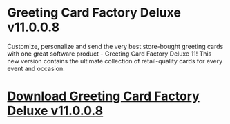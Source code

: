 # Greeting Card Factory Deluxe v11.0.0.8

Customize, personalize and send the very best store-bought greeting cards with one great software product - Greeting Card Factory Deluxe 11! This new version contains the ultimate collection of retail-quality cards for every event and occasion.

# [Download Greeting Card Factory Deluxe v11.0.0.8](https://developer.team/software/35276-greeting-card-factory-deluxe-v11008.html)

